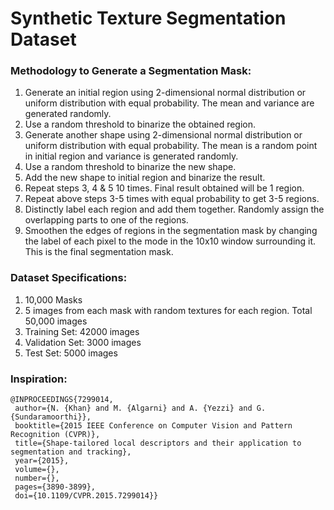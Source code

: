 # Synthetic Texture Segmentation Dataset

### Methodology to Generate a Segmentation Mask:
 1. Generate an initial region using 2-dimensional normal distribution or uniform distribution with equal probability. The mean and variance are generated randomly.
 2. Use a random threshold to binarize the obtained region.
 3. Generate another shape using 2-dimensional normal distribution or uniform distribution with equal probability. The mean is a random point in initial region and variance is generated randomly.
 4. Use a random threshold to binarize the new shape.
 5. Add the new shape to initial region and binarize the result.
 6. Repeat steps 3, 4 & 5 10 times. Final result obtained will be 1 region.
 7. Repeat above steps 3-5 times with equal probability to get 3-5 regions.
 8. Distinctly label each region and add them together. Randomly assign the overlapping parts to one of the regions.
 9. Smoothen the edges of regions in the segmentation mask by changing the label of each pixel to the mode in the 10x10 window surrounding it. This is the final segmentation mask.



### Dataset Specifications:
 1. 10,000 Masks
 2. 5 images from each mask with random textures for each region. Total 50,000 images
 3. Training Set: 42000 images
 4. Validation Set: 3000 images
 5. Test Set: 5000 images
 
 
 ### Inspiration:
 ```
 @INPROCEEDINGS{7299014,
  author={N. {Khan} and M. {Algarni} and A. {Yezzi} and G. {Sundaramoorthi}},
  booktitle={2015 IEEE Conference on Computer Vision and Pattern Recognition (CVPR)}, 
  title={Shape-tailored local descriptors and their application to segmentation and tracking}, 
  year={2015},
  volume={},
  number={},
  pages={3890-3899},
  doi={10.1109/CVPR.2015.7299014}}
  ```
